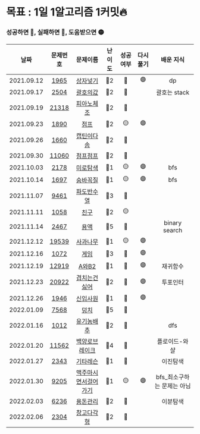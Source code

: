 # 목표 : 1일 1알고리즘 1커밋🔥

### 성공하면 🔵, 실패하면 🔴, 도움받으면 🟡

|    날짜    |                    문제번호                    |                           문제이름                           | 난이도 | 성공여부 | 다시풀기 |          배운 지식          |
| :--------: | :--------------------------------------------: | :----------------------------------------------------------: | :----: | :------: | :------: | :-------------------------: |
| 2021.09.12 |  [1965](https://www.acmicpc.net/problem/1965)  |       [상자넣기](https://www.acmicpc.net/problem/1965)       |  🥈2   |    🔵    |    🟣    |             dp              |
| 2021.09.17 |  [2504](https://www.acmicpc.net/problem/2504)  |       [괄호의값](https://www.acmicpc.net/problem/2504)       |  🥈2   |    🔴    |          |        괄호는 stack         |
| 2021.09.19 | [21318](https://www.acmicpc.net/problem/21318) |     [피아노체조](https://www.acmicpc.net/problem/21318)      |  🥈2   |    🔴    |          |                             |
| 2021.09.23 |  [1890](https://www.acmicpc.net/problem/1890)  |         [점프](https://www.acmicpc.net/problem/1890)         |  🥈2   |    🟡    |    🟣    |                             |
| 2021.09.26 |  [1660](https://www.acmicpc.net/problem/1660)  |      [캡틴이다솜](https://www.acmicpc.net/problem/1660)      |  🥈2   |    🔴    |          |                             |
| 2021.09.30 | [11060](https://www.acmicpc.net/problem/11060) |      [점프점프](https://www.acmicpc.net/problem/11060)       |  🥈2   |    🔵    |          |                             |
| 2021.10.03 |  [2178](https://www.acmicpc.net/problem/2178)  |       [미로탐색](https://www.acmicpc.net/problem/2178)       |  🥈1   |    🟡    |    🟣    |             bfs             |
| 2021.10.14 |  [1697](https://www.acmicpc.net/problem/1697)  |       [숨바꼭질](https://www.acmicpc.net/problem/1697)       |  🥈1   |    🟡    |    🟣    |             bfs             |
| 2021.11.07 |  [9461](https://www.acmicpc.net/problem/9461)  |      [파도반수열](https://www.acmicpc.net/problem/9461)      |  🥈3   |    🔵    |          |                             |
| 2021.11.11 |  [1058](https://www.acmicpc.net/problem/1058)  |         [친구](https://www.acmicpc.net/problem/1058)         |  🥈2   |    🟡    |          |                             |
| 2021.11.14 |  [2467](https://www.acmicpc.net/problem/2467)  |         [용액](https://www.acmicpc.net/problem/2467)         |  🥇5   |    🔴    |          |        binary search        |
| 2021.12.12 | [19539](https://www.acmicpc.net/problem/19539) |      [사과나무](https://www.acmicpc.net/problem/19539)       |  🥈1   |    🟡    |    🟣    |                             |
| 2021.12.16 |  [1072](https://www.acmicpc.net/problem/1072)  |         [게임](https://www.acmicpc.net/problem/1072)         |  🥈3   |    🔴    |    🟣    |                             |
| 2021.12.19 | [12919](https://www.acmicpc.net/problem/12919) |        [A와B2](https://www.acmicpc.net/problem/12919)        |  🥈1   |    🔴    |    🟣    |          재귀함수           |
| 2021.12.23 | [20922](https://www.acmicpc.net/problem/20922) |    [겹치는건싫어](https://www.acmicpc.net/problem/20922)     |  🥈2   |    🔵    |    🟣    |          투포인터           |
| 2021.12.26 |  [1946](https://www.acmicpc.net/problem/1946)  |       [신입사원](https://www.acmicpc.net/problem/1946)       |  🥈1   |    🔵    |    🟣    |                             |
| 2022.01.09 |  [7568](https://www.acmicpc.net/problem/7568)  |         [덩치](https://www.acmicpc.net/problem/7568)         |  🥈5   |    🔵    |          |                             |
| 2022.01.16 |  [1012](https://www.acmicpc.net/problem/1012)  |      [유기농배추](https://www.acmicpc.net/problem/1012)      |  🥈2   |    🔴    |          |             dfs             |
| 2022.01.20 | [11562](https://www.acmicpc.net/problem/11562) |   [백양로브레이크](https://www.acmicpc.net/problem/11562)    |  🥇4   |    🔴    |          |        플로이드-와샬        |
| 2022.01.27 |  [2343](https://www.acmicpc.net/problem/2343)  |       [기타레슨](https://www.acmicpc.net/problem/2343)       |  🥈1   |    🔴    |          |          이진탐색           |
| 2022.01.30 |  [9205](https://www.acmicpc.net/problem/9205)  | [맥주마시면서걸어가기](https://www.acmicpc.net/problem/9205) |  🥈1   |    🟡    |    🟣    | bfs\_최소구하는 문제는 아님 |
| 2022.02.03 |  [6236](https://www.acmicpc.net/problem/6236)  |       [용돈관리](https://www.acmicpc.net/problem/6236)       |  🥈2   |    🔴    |          |          이분탐색           |
| 2022.02.06 |  [2304](https://www.acmicpc.net/problem/2304)  |      [창고다각형](https://www.acmicpc.net/problem/2304)      |  🥈2   |    🔴    |          |                             |
